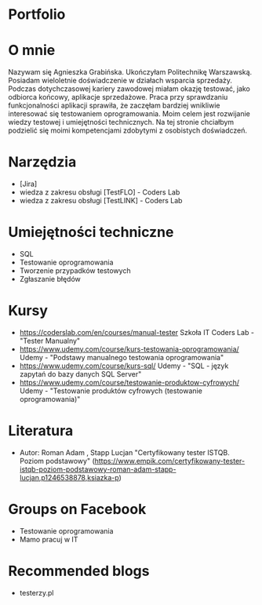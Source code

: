 # Portfolio
# O mnie
Nazywam się Agnieszka Grabińska. Ukończyłam Politechnikę Warszawską. Posiadam wieloletnie doświadczenie w działach wsparcia sprzedaży. 
Podczas dotychczasowej kariery zawodowej miałam okazję testować, jako odbiorca końcowy, aplikacje sprzedażowe. 
Praca przy sprawdzaniu funkcjonalności aplikacji sprawiła, że zaczęłam bardziej wnikliwie interesować się testowaniem oprogramowania. 
Moim celem jest rozwijanie wiedzy testowej i umiejętności technicznych. Na tej stronie chciałbym podzielić się moimi kompetencjami zdobytymi z osobistych doświadczeń.
# Narzędzia
  - [Jira]
  - wiedza z zakresu obsługi [TestFLO] - Coders Lab
  - wiedza z zakresu obsługi [TestLINK] - Coders Lab
# Umiejętności techniczne
- SQL
- Testowanie oprogramowania
- Tworzenie przypadków testowych
- Zgłaszanie błędów
# Kursy
  - https://coderslab.com/en/courses/manual-tester Szkoła IT Coders Lab - "Tester Manualny"
  - https://www.udemy.com/course/kurs-testowania-oprogramowania/ Udemy - "Podstawy manualnego testowania oprogramowania"
  - https://www.udemy.com/course/kurs-sql/ Udemy - "SQL - język zapytań do bazy danych SQL Server"
  - https://www.udemy.com/course/testowanie-produktow-cyfrowych/ Udemy - "Testowanie produktów cyfrowych (testowanie oprogramowania)"
# Literatura
  - Autor: Roman Adam , Stapp Lucjan "Certyfikowany tester ISTQB. Poziom podstawowy"
 (https://www.empik.com/certyfikowany-tester-istqb-poziom-podstawowy-roman-adam-stapp-lucjan,p1246538878,ksiazka-p)
# Groups on Facebook
  - Testowanie oprogramowania
  - Mamo pracuj w IT
# Recommended blogs
  - testerzy.pl
